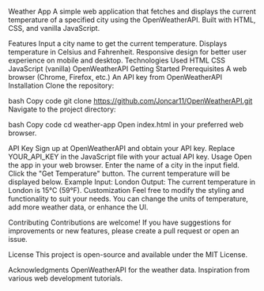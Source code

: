Weather App
A simple web application that fetches and displays the current temperature of a specified city using the OpenWeatherAPI. Built with HTML, CSS, and vanilla JavaScript.

Features
Input a city name to get the current temperature.
Displays temperature in Celsius and Fahrenheit.
Responsive design for better user experience on mobile and desktop.
Technologies Used
HTML
CSS
JavaScript (vanilla)
OpenWeatherAPI
Getting Started
Prerequisites
A web browser (Chrome, Firefox, etc.)
An API key from OpenWeatherAPI
Installation
Clone the repository:

bash
Copy code
git clone https://github.com/Joncar11/OpenWeatherAPI.git
Navigate to the project directory:

bash
Copy code
cd weather-app
Open index.html in your preferred web browser.

API Key
Sign up at OpenWeatherAPI and obtain your API key.
Replace YOUR_API_KEY in the JavaScript file with your actual API key.
Usage
Open the app in your web browser.
Enter the name of a city in the input field.
Click the "Get Temperature" button.
The current temperature will be displayed below.
Example
Input: London
Output: The current temperature in London is 15°C (59°F).
Customization
Feel free to modify the styling and functionality to suit your needs. You can change the units of temperature, add more weather data, or enhance the UI.

Contributing
Contributions are welcome! If you have suggestions for improvements or new features, please create a pull request or open an issue.

License
This project is open-source and available under the MIT License.

Acknowledgments
OpenWeatherAPI for the weather data.
Inspiration from various web development tutorials.
